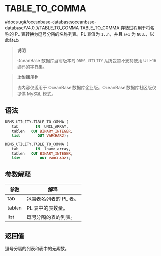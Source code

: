 TABLE_TO_COMMA 
===================================
#docslug#/oceanbase-database/oceanbase-database/V4.0.0/TABLE_TO_COMMA
TABLE_TO_COMMA 存储过程用于将名称的 PL 表转换为逗号分隔的名称列表。PL 表值为 `1..n`，并且 `n+1` 为 `NULL`，以此终止。 

>**说明**
>
>OceanBase 数据库当前版本的 `DBMS_UTILITY` 系统包暂不支持使用 UTF16 编码的字符集。

>**功能适用性**
>
>该内容仅适用于 OceanBase 数据库企业版。OceanBase 数据库社区版仅提供 MySQL 模式。

语法 
-----------------------

```sql
DBMS_UTILITY.TABLE_TO_COMMA ( 
   tab        IN  UNCL_ARRAY, 
   tablen   OUT BINARY_INTEGER,
   list        OUT VARCHAR2);

DBMS_UTILITY.TABLE_TO_COMMA ( 
   tab        IN  lname_array,
   tablen   OUT BINARY_INTEGER,
   list         OUT VARCHAR2); 
```



参数解释 
-------------------------



|   参数   |      解释       |
|--------|---------------|
| tab    | 包含表名列表的 PL 表。 |
| tablen | PL 表中的表数量。    |
| list   | 逗号分隔的表的列表。    |



返回值 
------------------------

逗号分隔的列表和表中的元素数。
